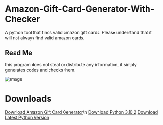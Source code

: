 # Amazon-Gift-Card-Generator-With-Checker
A python tool that finds valid amazon gift cards. Please understand that it will not always find valid amazon cards.

## Read Me
this program does not steal or distribute any information, it simply generates codes and checks them.

![Image](https://i.imgur.com/cR89zI1.png)

# Downloads
[Download Amazon Gift Card Generator](https://github.com/skykias/Amazon-Gift-Card-Generator-With-Checker/archive/refs/heads/main.zip)\n
[Download Python 3.10.2](https://www.python.org/downloads/release/python-3102/)
[Download Latest Python Version](https://www.python.org/ftp/python/3.11.0/python-3.11.0-amd64.exe)
